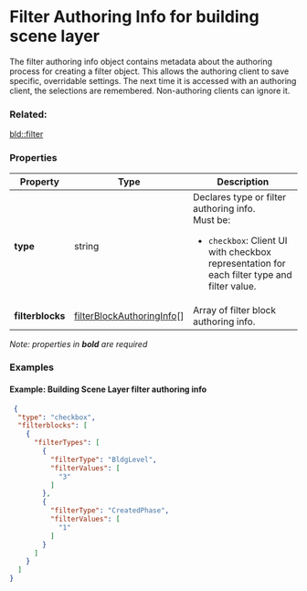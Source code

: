 # Filter Authoring Info for building scene layer

The filter authoring info object contains metadata about the authoring process for creating a filter object. This allows the authoring client to save specific, overridable settings.  The next time it is accessed with an authoring client, the selections are remembered. Non-authoring clients can ignore it.

### Related:

[bld::filter](filter.bld.md)
### Properties

| Property | Type | Description |
| --- | --- | --- |
| **type** | string | Declares type or filter authoring info.<div>Must be:<ul><li>`checkbox`: Client UI with checkbox representation for each filter type and filter value.</li></ul></div> |
| **filterblocks** | [filterBlockAuthoringInfo](filterBlockAuthoringInfo.bld.md)[] | Array of filter block authoring info. |

*Note: properties in **bold** are required*

### Examples 

#### Example: Building Scene Layer filter authoring info 

```json
 {
  "type": "checkbox",
  "filterblocks": [
    {
      "filterTypes": [
        {
          "filterType": "BldgLevel",
          "filterValues": [
            "3"
          ]
        },
        {
          "filterType": "CreatedPhase",
          "filterValues": [
            "1"
          ]
        }
      ]
    }
  ]
} 
```

